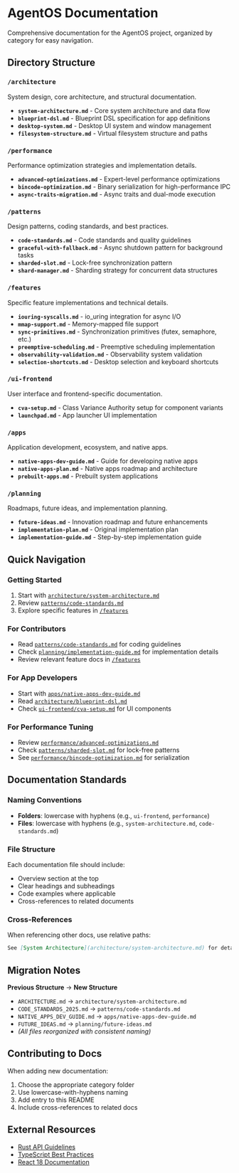 # AgentOS Documentation

Comprehensive documentation for the AgentOS project, organized by category for easy navigation.

## Directory Structure

### `/architecture`
System design, core architecture, and structural documentation.

- **`system-architecture.md`** - Core system architecture and data flow
- **`blueprint-dsl.md`** - Blueprint DSL specification for app definitions
- **`desktop-system.md`** - Desktop UI system and window management
- **`filesystem-structure.md`** - Virtual filesystem structure and paths

### `/performance`
Performance optimization strategies and implementation details.

- **`advanced-optimizations.md`** - Expert-level performance optimizations
- **`bincode-optimization.md`** - Binary serialization for high-performance IPC
- **`async-traits-migration.md`** - Async traits and dual-mode execution

### `/patterns`
Design patterns, coding standards, and best practices.

- **`code-standards.md`** - Code standards and quality guidelines
- **`graceful-with-fallback.md`** - Async shutdown pattern for background tasks
- **`sharded-slot.md`** - Lock-free synchronization pattern
- **`shard-manager.md`** - Sharding strategy for concurrent data structures

### `/features`
Specific feature implementations and technical details.

- **`iouring-syscalls.md`** - io_uring integration for async I/O
- **`mmap-support.md`** - Memory-mapped file support
- **`sync-primitives.md`** - Synchronization primitives (futex, semaphore, etc.)
- **`preemptive-scheduling.md`** - Preemptive scheduling implementation
- **`observability-validation.md`** - Observability system validation
- **`selection-shortcuts.md`** - Desktop selection and keyboard shortcuts

### `/ui-frontend`
User interface and frontend-specific documentation.

- **`cva-setup.md`** - Class Variance Authority setup for component variants
- **`launchpad.md`** - App launcher UI implementation

### `/apps`
Application development, ecosystem, and native apps.

- **`native-apps-dev-guide.md`** - Guide for developing native apps
- **`native-apps-plan.md`** - Native apps roadmap and architecture
- **`prebuilt-apps.md`** - Prebuilt system applications

### `/planning`
Roadmaps, future ideas, and implementation planning.

- **`future-ideas.md`** - Innovation roadmap and future enhancements
- **`implementation-plan.md`** - Original implementation plan
- **`implementation-guide.md`** - Step-by-step implementation guide

## Quick Navigation

### Getting Started
1. Start with [`architecture/system-architecture.md`](architecture/system-architecture.md)
2. Review [`patterns/code-standards.md`](patterns/code-standards.md)
3. Explore specific features in [`/features`](features/)

### For Contributors
- Read [`patterns/code-standards.md`](patterns/code-standards.md) for coding guidelines
- Check [`planning/implementation-guide.md`](planning/implementation-guide.md) for implementation details
- Review relevant feature docs in [`/features`](features/)

### For App Developers
- Start with [`apps/native-apps-dev-guide.md`](apps/native-apps-dev-guide.md)
- Read [`architecture/blueprint-dsl.md`](architecture/blueprint-dsl.md)
- Check [`ui-frontend/cva-setup.md`](ui-frontend/cva-setup.md) for UI components

### For Performance Tuning
- Review [`performance/advanced-optimizations.md`](performance/advanced-optimizations.md)
- Check [`patterns/sharded-slot.md`](patterns/sharded-slot.md) for lock-free patterns
- See [`performance/bincode-optimization.md`](performance/bincode-optimization.md) for serialization

## Documentation Standards

### Naming Conventions
- **Folders**: lowercase with hyphens (e.g., `ui-frontend`, `performance`)
- **Files**: lowercase with hyphens (e.g., `system-architecture.md`, `code-standards.md`)

### File Structure
Each documentation file should include:
- Overview section at the top
- Clear headings and subheadings
- Code examples where applicable
- Cross-references to related documents

### Cross-References
When referencing other docs, use relative paths:
```markdown
See [System Architecture](architecture/system-architecture.md) for details.
```

## Migration Notes

**Previous Structure** → **New Structure**

- `ARCHITECTURE.md` → `architecture/system-architecture.md`
- `CODE_STANDARDS_2025.md` → `patterns/code-standards.md`
- `NATIVE_APPS_DEV_GUIDE.md` → `apps/native-apps-dev-guide.md`
- `FUTURE_IDEAS.md` → `planning/future-ideas.md`
- *(All files reorganized with consistent naming)*

## Contributing to Docs

When adding new documentation:
1. Choose the appropriate category folder
2. Use lowercase-with-hyphens naming
3. Add entry to this README
4. Include cross-references to related docs

## External Resources

- [Rust API Guidelines](https://rust-lang.github.io/api-guidelines/)
- [TypeScript Best Practices](https://www.typescriptlang.org/docs/)
- [React 18 Documentation](https://react.dev/)

